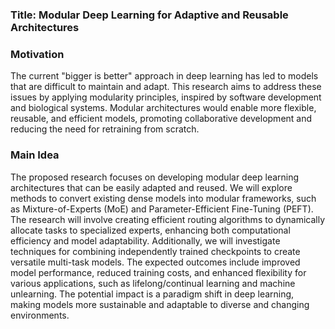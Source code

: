 ### Title: Modular Deep Learning for Adaptive and Reusable Architectures

### Motivation
The current "bigger is better" approach in deep learning has led to models that are difficult to maintain and adapt. This research aims to address these issues by applying modularity principles, inspired by software development and biological systems. Modular architectures would enable more flexible, reusable, and efficient models, promoting collaborative development and reducing the need for retraining from scratch.

### Main Idea
The proposed research focuses on developing modular deep learning architectures that can be easily adapted and reused. We will explore methods to convert existing dense models into modular frameworks, such as Mixture-of-Experts (MoE) and Parameter-Efficient Fine-Tuning (PEFT). The research will involve creating efficient routing algorithms to dynamically allocate tasks to specialized experts, enhancing both computational efficiency and model adaptability. Additionally, we will investigate techniques for combining independently trained checkpoints to create versatile multi-task models. The expected outcomes include improved model performance, reduced training costs, and enhanced flexibility for various applications, such as lifelong/continual learning and machine unlearning. The potential impact is a paradigm shift in deep learning, making models more sustainable and adaptable to diverse and changing environments.
